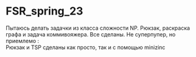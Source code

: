 # FSR_spring_23
Пытаюсь делать задачки из класса сложности NP. 
Рюкзак, раскраска графа и задача коммивояжера.
Все сделаны. Не суперпупер, но приемлемо :\
Рюкзак и TSP сделаны как просто, так и с помощью minizinc
